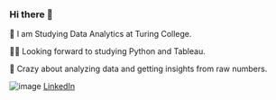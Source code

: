 
### Hi there 👋

🚀 I am Studying Data Analytics at Turing College.

🧑‍🎓 Looking forward to studying Python and Tableau.

🎉 Crazy about analyzing data and getting insights from raw numbers.

![image](https://user-images.githubusercontent.com/111267909/223229125-2fb2e189-8f25-4ddf-9bc1-67964e9002d9.png)
[LinkedIn](https://www.linkedin.com/in/asta-prismontiene/)

